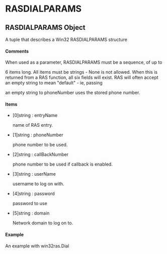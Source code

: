 # RASDIALPARAMS

## RASDIALPARAMS Object



A tuple that describes a Win32 RASDIALPARAMS structure

#### Comments


When used as a parameter, RASDIALPARAMS must be a sequence, of up to 

6 items long\.  All items must be strings - None is not allowed\.
When this is returned from a RAS function, all six fields will exist\.
RAS will often accept an empty string to mean "default" - ie, passing 

an empty string to phoneNumber uses the stored phone number\.

#### Items


  - \[0\]string : entryName

    name of RAS entry\.

  - \[1\]string : phoneNumber

    phone number to be used\.

  - \[2\]string : callBackNumber

    phone number to be used if callback is enabled\.

  - \[3\]string : userName

    username to log on with\.

  - \[4\]string : password

    password to use

  - \[5\]string : domain

    Network domain to log on to\.

#### Example
An example with win32ras\.Dial